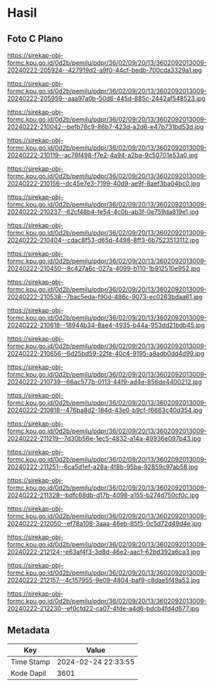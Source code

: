 # Hasil

## Foto C Plano

https://sirekap-obj-formc.kpu.go.id/0d2b/pemilu/pdpr/36/02/09/20/13/3602092013009-20240222-205924--427919d2-a9f0-44cf-bedb-700cda3329a1.jpg

https://sirekap-obj-formc.kpu.go.id/0d2b/pemilu/pdpr/36/02/09/20/13/3602092013009-20240222-205959--aaa97a0b-50d6-445d-885c-2442af548523.jpg

https://sirekap-obj-formc.kpu.go.id/0d2b/pemilu/pdpr/36/02/09/20/13/3602092013009-20240222-210042--befb78c9-86b7-423d-a2d6-e47b731bd53d.jpg

https://sirekap-obj-formc.kpu.go.id/0d2b/pemilu/pdpr/36/02/09/20/13/3602092013009-20240222-210119--ac78f498-f7e2-4a94-a2ba-9c50701e53a0.jpg

https://sirekap-obj-formc.kpu.go.id/0d2b/pemilu/pdpr/36/02/09/20/13/3602092013009-20240222-210156--dc45e7e3-7199-40d9-ae9f-8aef3ba04bc0.jpg

https://sirekap-obj-formc.kpu.go.id/0d2b/pemilu/pdpr/36/02/09/20/13/3602092013009-20240222-210237--62cf48b4-fe54-4c0b-ab3f-0e759da819e1.jpg

https://sirekap-obj-formc.kpu.go.id/0d2b/pemilu/pdpr/36/02/09/20/13/3602092013009-20240222-210404--cdac8f53-d65d-4498-8ff3-6b7523513112.jpg

https://sirekap-obj-formc.kpu.go.id/0d2b/pemilu/pdpr/36/02/09/20/13/3602092013009-20240222-210450--8c427a6c-027a-4099-b110-1b912510e952.jpg

https://sirekap-obj-formc.kpu.go.id/0d2b/pemilu/pdpr/36/02/09/20/13/3602092013009-20240222-210538--7bac5eda-f90d-486c-9073-ec0263bdaa61.jpg

https://sirekap-obj-formc.kpu.go.id/0d2b/pemilu/pdpr/36/02/09/20/13/3602092013009-20240222-210618--18944b34-8ae4-4935-b44a-953dd21bdb45.jpg

https://sirekap-obj-formc.kpu.go.id/0d2b/pemilu/pdpr/36/02/09/20/13/3602092013009-20240222-210656--6d25bd59-22fe-40c4-9195-a8adb0dd4d99.jpg

https://sirekap-obj-formc.kpu.go.id/0d2b/pemilu/pdpr/36/02/09/20/13/3602092013009-20240222-210739--66ac577b-0113-44f9-ad4e-856de4400212.jpg

https://sirekap-obj-formc.kpu.go.id/0d2b/pemilu/pdpr/36/02/09/20/13/3602092013009-20240222-210818--476ba8d2-184d-43e0-b9cf-f6663c40d354.jpg

https://sirekap-obj-formc.kpu.go.id/0d2b/pemilu/pdpr/36/02/09/20/13/3602092013009-20240222-211219--7d30b56e-1ec5-4832-a14a-49936e097b43.jpg

https://sirekap-obj-formc.kpu.go.id/0d2b/pemilu/pdpr/36/02/09/20/13/3602092013009-20240222-211251--6ca5d1ef-a28a-4f8b-95ba-92859c97ab58.jpg

https://sirekap-obj-formc.kpu.go.id/0d2b/pemilu/pdpr/36/02/09/20/13/3602092013009-20240222-211328--bdfc68db-d17b-4098-a155-b274d750cf0c.jpg

https://sirekap-obj-formc.kpu.go.id/0d2b/pemilu/pdpr/36/02/09/20/13/3602092013009-20240222-212050--ef78a108-3aaa-46eb-85f5-0c5d72d49d4e.jpg

https://sirekap-obj-formc.kpu.go.id/0d2b/pemilu/pdpr/36/02/09/20/13/3602092013009-20240222-212124--e63af4f3-3d8d-46e2-aac1-62bd392a6ca3.jpg

https://sirekap-obj-formc.kpu.go.id/0d2b/pemilu/pdpr/36/02/09/20/13/3602092013009-20240222-212157--4c157955-9e09-4804-baf9-c8dae5f49a53.jpg

https://sirekap-obj-formc.kpu.go.id/0d2b/pemilu/pdpr/36/02/09/20/13/3602092013009-20240222-212230--ef0cfd22-ca07-4fde-a4d6-bdcb4fd4d677.jpg


## Metadata

| Key        | Value               |
| ---------- | ------------------- |
| Time Stamp | 2024-02-24 22:33:55 |
| Kode Dapil | 3601                |



